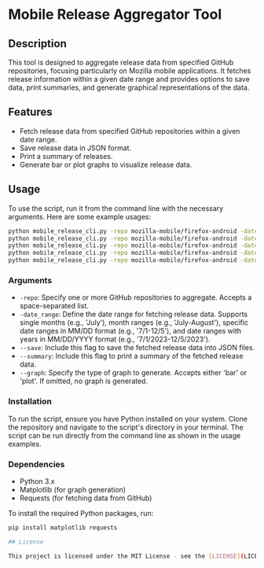 # Mobile Release Aggregator Tool

## Description
This tool is designed to aggregate release data from specified GitHub repositories, focusing particularly on Mozilla mobile applications. It fetches release information within a given date range and provides options to save data, print summaries, and generate graphical representations of the data.

## Features
- Fetch release data from specified GitHub repositories within a given date range.
- Save release data in JSON format.
- Print a summary of releases.
- Generate bar or plot graphs to visualize release data.

## Usage
To use the script, run it from the command line with the necessary arguments. Here are some example usages:

```bash
python mobile_release_cli.py -repo mozilla-mobile/firefox-android -date_range 7/1/2023-12/5/2023 --save --summary --graph bar
python mobile_release_cli.py -repo mozilla-mobile/firefox-android -date_range July --summary --graph plot
python mobile_release_cli.py -repo mozilla-mobile/firefox-android -date_range 10/1-11/30 --summary
python mobile_release_cli.py -repo mozilla-mobile/firefox-android -date_range October-November --save
python mobile_release_cli.py -repo mozilla-mobile/firefox-android -date_range 10/5 --summary
```

### Arguments
- `-repo`: Specify one or more GitHub repositories to aggregate. Accepts a space-separated list.
- `-date_range`: Define the date range for fetching release data. Supports single 
  months (e.g., 'July'), month ranges (e.g., 'July-August'), specific date 
  ranges in MM/DD format (e.g., '7/1-12/5'), and date ranges with years in 
  MM/DD/YYYY format (e.g., '7/1/2023-12/5/2023').
- `--save`: Include this flag to save the fetched release data into JSON files.
- `--summary`: Include this flag to print a summary of the fetched release data.
- `--graph`: Specify the type of graph to generate. Accepts either 'bar' or 'plot'. 
  If omitted, no graph is generated.

### Installation
To run the script, ensure you have Python installed on your system. Clone the repository and navigate to the script's directory in your terminal. The script can be run directly from the command line as shown in the usage examples.

### Dependencies
- Python 3.x
- Matplotlib (for graph generation)
- Requests (for fetching data from GitHub)

To install the required Python packages, run:
```bash
pip install matplotlib requests

## License

This project is licensed under the MIT License - see the [LICENSE](LICENSE) file for details.
